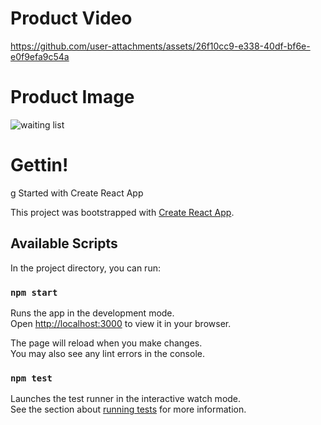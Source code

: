 # Product Video



https://github.com/user-attachments/assets/26f10cc9-e338-40df-bf6e-e0f9efa9c54a



# Product Image

![waiting list](https://github.com/user-attachments/assets/b0a66670-6d2b-440f-a49a-90efe3bdca74)


# Gettin!
g Started with Create React App

This project was bootstrapped with [Create React App](https://github.com/facebook/create-react-app).

## Available Scripts

In the project directory, you can run:

### `npm start`

Runs the app in the development mode.\
Open [http://localhost:3000](http://localhost:3000) to view it in your browser.

The page will reload when you make changes.\
You may also see any lint errors in the console.

### `npm test`

Launches the test runner in the interactive watch mode.\
See the section about [running tests](https://facebook.github.io/create-react-app/docs/running-tests) for more information.

